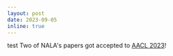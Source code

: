 ```yaml
---
layout: post
date: 2023-09-05
inline: true
---
```


test Two of NALA's papers got accepted to <a href="http://www.ijcnlp-aacl2023.org" target="_blank">AACL 2023</a>!
